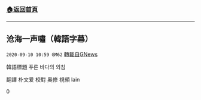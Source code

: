 ###  [:house:返回首頁](https://github.com/ourhimalayas/txt)
---

## 沧海一声嘯（韓語字幕）
`2020-09-10 10:59 GM62` [轉載自GNews](https://gnews.org/zh-hant/345814/)

韓語標題 푸른 바다의 외침

翻譯 朴文爱
校對 奥修
視頻 lain

0
